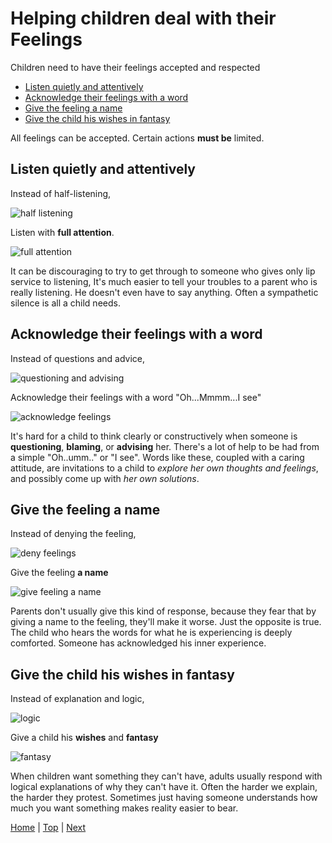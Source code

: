 # Helping children deal with their Feelings

Children need to have their feelings accepted and respected

- [Listen quietly and attentively](#listen-quietly-and-attentively)
- [Acknowledge their feelings with a word](#acknowledge-their-feelings-with-a-word)
- [Give the feeling a name](#give-the-feeling-a-name)
- [Give the child his wishes in fantasy](#give-the-child-his-wishes-in-fantasy)

All feelings can be accepted. Certain actions **must be** limited.

## Listen quietly and attentively

Instead of half-listening,

![half listening](img/half_listening.png)

Listen with **full attention**.

![full attention](img/full_attention.png)

It can be discouraging to try to get through to someone who gives only lip service to listening, It's much easier to tell your troubles to a parent who is really listening. He doesn't even have to say anything. Often a sympathetic silence is all a child needs.

## Acknowledge their feelings with a word

Instead of questions and advice,

![questioning and advising](img/questioning_and_advising.png)

Acknowledge their feelings with a word "Oh...Mmmm...I see"

![acknowledge feelings](img/acknowledge_feelings.png)

It's hard for a child to think clearly or constructively when someone is **questioning**, **blaming**, or **advising** her. There's a lot of help to be had from a simple "Oh..umm.." or "I see". Words like these, coupled with a caring attitude, are invitations to a child to *explore her own thoughts and feelings*, and possibly come up with *her own solutions*.

## Give the feeling a name

Instead of denying the feeling,

![deny feelings](img/deny_feelings.png)

Give the feeling **a name**

![give feeling a name](img/give_feeling_name.png)

Parents don't usually give this kind of response, because they fear that by giving a name to the feeling, they'll make it worse. Just the opposite is true. The child who hears the words for what he is experiencing is deeply comforted. Someone has acknowledged his inner experience.

## Give the child his wishes in fantasy

Instead of explanation and logic,

![logic](img/logic.png)

Give a child his **wishes** and **fantasy**

![fantasy](img/fantasy.png)

When children want something they can't have, adults usually respond with logical explanations of why they can't have it. Often the harder we explain, the harder they protest. Sometimes just having someone understands how much you want something makes reality easier to bear.

[Home](index.md) | [Top](#helping-children-deal-with-their-feelings) | [Next](engaging.md)
